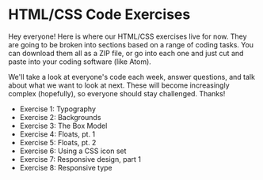 # HTML/CSS Code Exercises


Hey everyone! Here is where our HTML/CSS exercises live for now. They are going to be broken into sections based on a range of coding tasks. You can download them all as a ZIP file, or go into each one and just cut and paste into your coding software (like Atom).

We'll take a look at everyone's code each week, answer questions, and talk about what we want to look at next. These will become increasingly complex (hopefully), so everyone should stay challenged. Thanks!

- Exercise 1: Typography
- Exercise 2: Backgrounds
- Exercise 3: The Box Model
- Exercise 4: Floats, pt. 1
- Exercise 5: Floats, pt. 2
- Exercise 6: Using a CSS icon set
- Exercise 7: Responsive design, part 1
- Exercise 8: Responsive type
